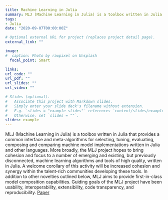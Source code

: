```yaml
---
title: Machine Learning in Julia
summary: MLJ (Machine Learning in Julia) is a toolbox written in Julia providing a common interface and meta-algorithms for selecting, tuning, evaluating, composing and comparing machine learning models written in Julia and other languages.
tags:
- Julia
date: "2020-09-07T00:00:00Z"

# Optional external URL for project (replaces project detail page).
external_link: ""

image:
#  caption: Photo by rawpixel on Unsplash
  focal_point: Smart

links:
url_code: ""
url_pdf: ""
url_slides: ""
url_video: ""

# Slides (optional).
#   Associate this project with Markdown slides.
#   Simply enter your slide deck's filename without extension.
#   E.g. `slides = "example-slides"` references `content/slides/example-slides.md`.
#   Otherwise, set `slides = ""`.
slides: example
---
```


MLJ (Machine Learning in Julia)  is a toolbox written in Julia that provides a common interface and meta-algorithms
for selecting, tuning, evaluating, composing and comparing machine model implementations written in Julia and other
languages. More broadly, the MLJ project hopes to bring cohesion and focus to a number of emerging and existing, but
previously disconnected, machine learning algorithms and tools of high quality, written in Julia. A welcome corollary
of this activity will be increased cohesion and synergy within the talent-rich communities developing these tools.
In addition to other novelties outlined below, MLJ aims to provide first-in-class model composition capabilities. Guiding
goals of the MLJ project have been usability, interoperability, extensibility, code transparency, and reproducibility.
[Paper](https://arxiv.org/pdf/2007.12285)
